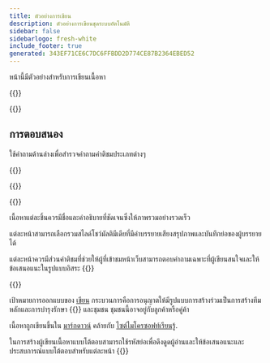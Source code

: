 ```yaml
---
title: ตัวอย่างการเขียน
description: ตัวอย่างการเขียนชุดระบบอัตโนมัติ
sidebar: false
sidebarlogo: fresh-white
include_footer: true
generated: 343EF71CE6C7DC6FFBDD2D774CE87B2364EBED52
---
```


<div class="optional">

หน้านี้มีตัวอย่างสําหรับการเขียนเนื้อหา

</div>

{{<presentation slides="1,2">}}

<div class="optional">

{{<presentationStyles>}}

## การตอบสนอง

ใช้คําถามด้านล่างเพื่อสํารวจคําถามคําติชมประเภทต่างๆ

{{<questions name="/content/th/contribution/sample.json" completed="ขอบคุณสําหรับการกรอกคําถาม" shownavigationbuttons="false" locale="th">}}

</div>

</div>

{{<slideStyles>}}

{{<slide  id="slide1" audio="authoring/overview.mp3?v=1" description="Authoring Overview" localImage="/images/illustrations/Authoring-Overview.svg" >}}

เนื้อหาแต่ละชิ้นควรมีชื่อและคําอธิบายที่ชัดเจนซึ่งให้ภาพรวมอย่างรวดเร็ว

แต่ละหน้าสามารถเลือกรวมสไลด์โชว์มัลติมีเดียที่มีคําบรรยายเสียงสรุปภาพและบันทึกย่อของผู้บรรยายได้

แต่ละหน้าควรมีส่วนคําติชมที่ช่วยให้ผู้ที่เข้าชมหน้าเว็บสามารถตอบคําถามเฉพาะที่ผู้เขียนสนใจและให้ข้อเสนอแนะในรูปแบบอิสระ
{{</slide>}}

{{<slide  id="slide2" audio="authoring/goals.mp3" description="Authoring Goals" localImage="/images/illustrations/Authoring-Goals.svg" >}}

เป้าหมายการออกแบบของ [เขียน](/th/contribution/authoring) กระบวนการคือการอนุญาตให้มีรูปแบบการสร้างร่วมเป็นการสร้างทีมหลักและการบํารุงรักษา {{<product-name>}} และชุมชน ชุมชนนี้อาจอยู่กับลูกค้าหรือคู่ค้า

เนื้อหาถูกเขียนขึ้นใน [มาร์กดาวน์](https://learn.microsoft.com/contribute/markdown-reference) คล้ายกับ [ไซต์ไมโครซอฟท์เรียนรู้](https://learn.microsoft.com).

ในการสร้างผู้เขียนเนื้อหาแบบโต้ตอบสามารถใช้รหัสย่อเพื่อดึงดูดผู้อ่านและให้ข้อเสนอแนะและประสบการณ์แบบโต้ตอบสําหรับแต่ละหน้า
{{</slide>}}
